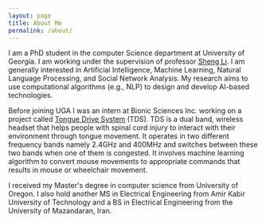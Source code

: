 ```yaml
---
layout: page
title: About Me
permalink: /about/
---
```


I am a PhD student in the computer Science department at University of Georgia. I am working under the supervision of professor [Sheng Li](http://cobweb.cs.uga.edu/~shengli/). I am generally interested in Artificial Intelligence, Machine Learning, Natural Language Processing, and Social Network Analysis. My research aims to use computational algorithms (e.g., NLP) to design and develop AI-based technologies.

Before joining UGA I was an intern at Bionic Sciences Inc. working on a project called [Tongue Drive System](http://tonguedrive.com/) (TDS). TDS is a dual band, wireless headset that helps people with spinal cord injury to interact with their environment through tongue movement. It operates in two different frequency bands namely 2.4GHz and 400MHz and switches between these two bands when one of them is congested. It involves machine learning algorithm to convert mouse movements to appropriate commands that results in mouse or wheelchair movement.

I received my Master's degree in computer science from University of Oregon. I also hold another MS in Electrical Engineering from Amir Kabir University of Technology and a BS in Electrical Engineering from the University of Mazandaran, Iran.
